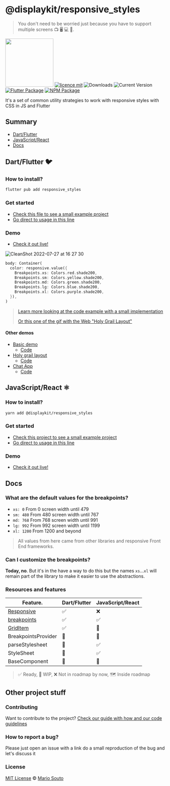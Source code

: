 # @displaykit/responsive_styles

> You don't need to be worried just because you have to support multiple screens 📺 🖥 💻 📱.

[<img width="150px" src="https://www.datocms-assets.com/31049/1618983297-powered-by-vercel.svg" />](https://vercel.com/?utm_source=displaykit&utm_campaign=oss)
[![licence mit](https://img.shields.io/badge/licence-MIT-blueviolet.svg)](LICENSE) ![Downloads](https://img.shields.io/npm/dw/@displaykit/responsive_styles?color=orange) ![Current Version](https://img.shields.io/npm/v/@displaykit/responsive_styles?color=success&label=version&cache=1) [![Flutter Package](https://img.shields.io/badge/responsive__stylesheet-fluttter-blue)](https://pub.dev/packages/displaykit_responsive_stylesheet) [![NPM Package](https://img.shields.io/badge/@displaykit/responsive__stylesheet-npm-red)](https://www.npmjs.com/package/@displaykit/responsive_styles)

It's a set of common utility strategies to work with responsive styles with CSS in JS and Flutter

## Summary
- [Dart/Flutter](#dartflutter-🐦)
- [JavaScript/React](#javascriptreact-⚛)
- [Docs](#docs)

## Dart/Flutter 🐦

### How to install?

```sh
flutter pub add responsive_styles
```

### Get started

- [Check this file to see a small example project](./example/with_flutter_sample/lib/flutter_basic/flutter_basic.dart)
- [Go direct to usage in this line](https://github.com/displaykit/responsive_styles/blob/main/example/with_flutter_sample/lib/flutter_basic/flutter_basic.dart#L43)

### Demo

- [Check it out live!](https://responsive-stylesheet-flutter-demo.vercel.app/#/holy-grail-layout)

![CleanShot 2022-07-27 at 16 27 30](https://user-images.githubusercontent.com/13791385/181355905-6729a384-29a9-40b9-ac8d-caada1ded825.gif)

```dart
body: Container(
  color: responsive.value({
    Breakpoints.xs: Colors.red.shade200,
    Breakpoints.sm: Colors.yellow.shade200,
    Breakpoints.md: Colors.green.shade200,
    Breakpoints.lg: Colors.blue.shade200,
    Breakpoints.xl: Colors.purple.shade200,
  }),
)
```

> [Learn more looking at the code example with a small implementation](./example/with_flutter_sample/lib/flutter_basic/flutter_basic.dart#L43)
>
> [Or this one of the gif with the Web "Holy Grail Layout"](./example/with_flutter_sample/lib/holy-grail-layout.dart)

#### Other demos

- [Basic demo](https://responsive-stylesheet-flutter-demo.vercel.app/#/)
  - [Code](./example/with_flutter_sample/lib/flutter_basic/flutter_basic.dart)
- [Holy grail layout](https://responsive-stylesheet-flutter-demo.vercel.app/#/holy-grail-layout)
  - [Code](./example/with_flutter_sample/lib/holy-grail-layout/holy-grail-layout.dart)
- [Chat App](https://responsive-stylesheet-flutter-demo.vercel.app/#/chat-app)
  - [Code](./example/with_flutter_sample/lib/chat-app-screen/chat-app-screen.dart)

## JavaScript/React ⚛

### How to install?

```sh
yarn add @displaykit/responsive_styles
```

### Get started

- [Check this project to see a small example project](./example/with_react_sample)
- [Go direct to usage in this line](https://github.com/displaykit/responsive_styles/blob/main/example/with_react_sample/pages/index.tsx#L9)

### Demo

- [Check it out live!](https://responsive-stylesheet-react-demo.vercel.app/)

## Docs

### What are the default values for the breakpoints?

- `xs: 0` From 0 screen width until 479
- `sm: 480` From 480 screen width until 767
- `md: 768` From 768 screen width until 991
- `lg: 992` From 992 screen width until 1199
- `xl: 1200` From 1200 and beyond

> All values from here came from other libraries and responsive Front End frameworks.

### Can I customize the breakpoints?

**Today, no**. But it's in the have a way to do this but the names `xs`...`xl` will remain part of the library to make it easier to use the abstractions.

### Resources and features

<!-- TODO: Auto-generate this section based on the files -->

| Feature.                                                     | Dart/Flutter | JavaScript/React |
| ---                                                          | ---              | ---          |
| [Responsive](./lib/responsive//responsive.md)                | ✅               | ❌            |
| [breakpoints](./lib/breakpoints/breakpoints.md)              | ✅               | ✅            |
| [GridItem](./lib/grid-item//grid_item.md)                    | ✅               | 🚧            |
| BreakpointsProvider                                          | 🚧               | 🚧            |
| parseStylesheet                                              | 🚧               | ✅            |
| StyleSheet                                                   | 🚧               | ✅            |
| BaseComponent                                                | 🚧               | 🚧            |

> ✅ Ready, 🚧 WIP, ❌ Not in roadmap by now, 🗺️ Inside roadmap

## Other project stuff

### Contributing

Want to contribute to the project? [Check our guide with how and our code guidelines](CONTRIBUTING.md)

### How to report a bug?

Please just open an issue with a link do a small reproduction of the bug and let's discuss it

### License

[MIT License](license) © [Mario Souto](https://mariosouto.com/)
